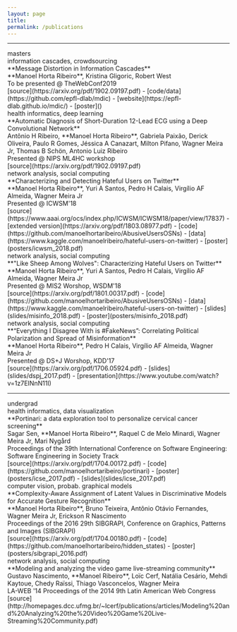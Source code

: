 ```yaml
---
layout: page
title: 
permalink: /publications
---
```


<hr />
<div class="titlebox">masters</div>

<div class="paper" markdown="1">
<div class="category">information cascades, crowdsourcing</div>
<span class="papertitle">**Message Distortion in Information Cascades**</span> <br />
<span class="authors">**Manoel Horta Ribeiro**, Kristina Gligoric, Robert West</span> <br />
<span class="conference">To be presented @ TheWebConf2019</span> <br />
<span class="source">
[source](https://arxiv.org/pdf/1902.09197.pdf) -
[code/data](https://github.com/epfl-dlab/mdic) - 
[website](https://epfl-dlab.github.io/mdic/) - 
[poster]()
</span>
</div>


<div class="paper" markdown="1">
<div class="category">health informatics, deep learning</div>
<span class="papertitle">**Automatic Diagnosis of Short-Duration 12-Lead ECG using a Deep Convolutional Network**</span> <br />
<span class="authors">Antônio H Ribeiro, **Manoel Horta Ribeiro**, Gabriela Paixão, Derick Oliveira, Paulo R Gomes, 
Jéssica A Canazart, Milton Pifano, Wagner Meira Jr, Thomas B Schön, Antonio Luiz Ribeiro</span> <br />
<span class="conference">Presented @ NIPS ML4HC workshop</span> <br />
<span class="source">
[source](https://arxiv.org/pdf/1902.09197.pdf)
</span>
</div>

<div class="paper" markdown="1">
<div class="category">network analysis, social computing</div>
<span class="papertitle">**Characterizing and Detecting Hateful Users on Twitter** </span> <br />
<span class="authors">**Manoel Horta Ribeiro**, Yuri A Santos, Pedro H Calais, Virgílio AF Almeida, Wagner Meira Jr </span> <br />
<span class="conference"> Presented @ ICWSM'18</span> <br />
<span class="source">
[source](https://www.aaai.org/ocs/index.php/ICWSM/ICWSM18/paper/view/17837) -
[extended version](https://arxiv.org/pdf/1803.08977.pdf) - 
[code](https://github.com/manoelhortaribeiro/AbusiveUsersOSNs) - 
[data](https://www.kaggle.com/manoelribeiro/hateful-users-on-twitter) - 
[poster](posters/icwsm_2018.pdf)
</span>
</div>

<div class="paper" markdown="1">
<div class="category">network analysis, social computing</div>
<span class="papertitle">**"Like Sheep Among Wolves": Characterizing Hateful Users on Twitter** </span> <br />
<span class="authors">**Manoel Horta Ribeiro**, Yuri A Santos, Pedro H Calais, Virgílio AF Almeida, Wagner Meira Jr </span> <br />
<span class="conference">Presented @ MIS2 Worshop, WSDM'18</span> <br />
<span class="source">
[source](https://arxiv.org/pdf/1801.00317.pdf) - 
[code](https://github.com/manoelhortaribeiro/AbusiveUsersOSNs) - 
[data](https://www.kaggle.com/manoelribeiro/hateful-users-on-twitter) -
[slides](slides/misinfo_2018.pdf) -
[poster](posters/misinfo_2018.pdf)
</span>
</div>

<div class="paper" markdown="1">
<div class="category">network analysis, social computing</div>
<span class="papertitle">**“Everything I Disagree With is #FakeNews”: Correlating Political Polarization and Spread of Misinformation** </span> <br />
<span class="authors">**Manoel Horta Ribeiro**, Pedro H Calais, Virgílio AF Almeida, Wagner Meira Jr </span> <br />
<span class="conference">Presented @ DS+J Worshop, KDD'17</span> <br />
<span class="source">
[source](https://arxiv.org/pdf/1706.05924.pdf) -
[slides](slides/dspj_2017.pdf) -
[presentation](https://www.youtube.com/watch?v=1z7EINnN11I)
</span>
</div>

<hr />
<div class="titlebox">undergrad</div>

<div class="paper" markdown="1">
<div class="category">health informatics, data visualization</div>
<span class="papertitle">**Portinari: a data exploration tool to personalize cervical cancer screening**  </span> <br />
<span class="authors">Sagar Sen, **Manoel Horta Ribeiro**, Raquel C de Melo Minardi, Wagner Meira Jr, Mari Nygård</span> <br />
<span class="conference">Proceedings of the 39th International Conference on Software Engineering: Software Engineering in Society Track </span><br />
<span class="source">
[source](https://arxiv.org/pdf/1704.00172.pdf) - 
[code](https://github.com/manoelhortaribeiro/portinari) -
[poster](posters/icse_2017.pdf) - 
[slides](slides/icse_2017.pdf)
</span>

</div>

<div class="paper" markdown="1">
<div class="category">computer vision, probab. graphical models</div>
<span class="papertitle">**Complexity-Aware Assignment of Latent Values in Discriminative Models for Accurate Gesture Recognition** </span> <br />
<span class="authors">**Manoel Horta Ribeiro**, Bruno Teixeira, Antônio Otávio Fernandes, Wagner Meira Jr, Erickson R Nascimento</span> <br />
<span class="conference">Proceedings of the 2016 29th SIBGRAPI, Conference on Graphics, Patterns and Images (SIBGRAPI)</span> <br />
<span class="source">
[source](https://arxiv.org/pdf/1704.00180.pdf) - 
[code](https://github.com/manoelhortaribeiro/hidden_states) - 
[poster](posters/sibgrapi_2016.pdf)
</span>
</div>

<div class="paper" markdown="1">
<div class="category">network analysis, social computing</div>
<span class="papertitle">**Modeling and analyzing the video game live-streaming community**</span> <br />
<span class="authors">Gustavo Nascimento, **Manoel Ribeiro**, Loïc Cerf, Natália Cesário, Mehdi Kaytoue, Chedy Raïssi, Thiago Vasconcelos, Wagner Meira</span> <br />
<span class="conference">LA-WEB '14 Proceedings of the 2014 9th Latin American Web Congress</span> <br />
<span class="source">[source](http://homepages.dcc.ufmg.br/~lcerf/publications/articles/Modeling%20and%20Analyzing%20the%20Video%20Game%20Live-Streaming%20Community.pdf)</span>
</div>
